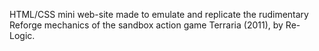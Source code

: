 HTML/CSS mini web-site made to emulate and replicate the rudimentary Reforge mechanics of the sandbox action game Terraria (2011), by Re-Logic.
